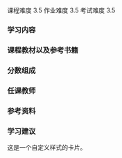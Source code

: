 
<div class="labors">
<span class="labor CourseDifficulty">课程难度 3.5</span>
<span class="labor HwDifficulty">作业难度 3.5</span>
<span class="labor ExamDifficulty">考试难度 3.5</span>
</div>

### 学习内容





### 课程教材以及参考书籍





### 分数组成



### 任课教师





### 参考资料



### 学习建议



<div class="custom-card">

这是一个自定义样式的卡片。

</div>

<!-- giscus -->

